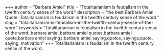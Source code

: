 +++
author = "Barbara Amiel"
title = "Totalitarianism is feudalism in the twelfth century sense of the word."
description = "the best Barbara Amiel Quote: Totalitarianism is feudalism in the twelfth century sense of the word."
slug = "totalitarianism-is-feudalism-in-the-twelfth-century-sense-of-the-word"
keywords = "Totalitarianism is feudalism in the twelfth century sense of the word.,barbara amiel,barbara amiel quotes,barbara amiel quote,barbara amiel sayings,barbara amiel saying,quotes, sayings,quote, saying, motivation"
+++
Totalitarianism is feudalism in the twelfth century sense of the word.
